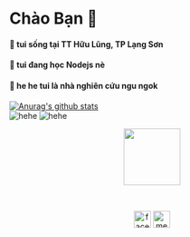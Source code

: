# Chào Bạn 👋
#### 🔭 tui sống tại TT Hữu Lũng, TP Lạng Sơn
#### 🌱 tui đang học Nodejs nè
#### 👰 he he tui là nhà nghiên cứu ngu ngok
[![Anurag's github stats](https://github-readme-stats.vercel.app/api?username=Citnut&show_icons=true&theme=dark)](https://github.com/Citnut)
<br>
<img src="https://api.githubtrends.io/user/svg/Citnut/repos?time_range=one_year&include_private=true&group=private&loc_metric=changed&theme=dark" alt="hehe" />
<img src="https://api.githubtrends.io/user/svg/Citnut/langs?include_private=true&compact=true&theme=dark" alt="hehe" />
<br>
<p align="center"> <img src="https://media3.giphy.com/media/ln7z2eWriiQAllfVcn/200w.webp" width="100"><br></p>
<br>
<p align="center">
  <a href="https://facebook.com/100048509610460" target="_blank"><img align="center" src="https://cdn.jsdelivr.net/npm/simple-icons@3.0.1/icons/facebook.svg" alt="facebook" height="30" width="30" /></a>
  <a href="https://messenger.com/t/100048509610460" target="_blank"><img align="center" src="https://cdn.jsdelivr.net/npm/simple-icons@3.0.1/icons/messenger.svg" alt="messenger" height="30" width="30" /></a>
</p>
<br>
<br>
<br>
